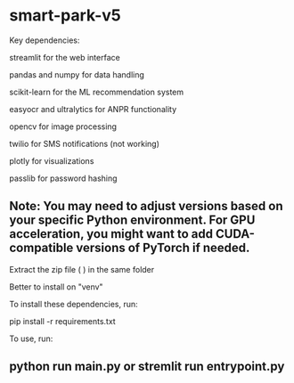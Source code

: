 # smart-park-v5


Key dependencies:

streamlit for the web interface

pandas and numpy for data handling

scikit-learn for the ML recommendation system

easyocr and ultralytics for ANPR functionality

opencv for image processing

twilio for SMS notifications (not working)

plotly for visualizations

passlib for password hashing

Note: You may need to adjust versions based on your specific Python environment. For GPU acceleration, you might want to add CUDA-compatible versions of PyTorch if needed.
-------------------------------------------------------------------
Extract the zip file (  ) in the same folder


Better to install on "venv"


To install these dependencies, run:


pip install -r requirements.txt


To use, run:


python run main.py or stremlit run entrypoint.py
-------------------------------------------------------------------
